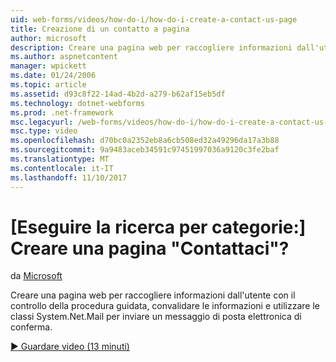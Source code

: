 ```yaml
---
uid: web-forms/videos/how-do-i/how-do-i-create-a-contact-us-page
title: Creazione di un contatto a pagina
author: microsoft
description: Creare una pagina web per raccogliere informazioni dall'utente con il controllo della procedura guidata, convalidare le informazioni e usare le classi System.Net.Mail per inviare un confi...
ms.author: aspnetcontent
manager: wpickett
ms.date: 01/24/2006
ms.topic: article
ms.assetid: d93c8f22-14ad-4b2d-a279-b62af15eb5df
ms.technology: dotnet-webforms
ms.prod: .net-framework
msc.legacyurl: /web-forms/videos/how-do-i/how-do-i-create-a-contact-us-page
msc.type: video
ms.openlocfilehash: d70bc0a2352eb8a6cb508ed32a49296da17a3b88
ms.sourcegitcommit: 9a9483aceb34591c97451997036a9120c3fe2baf
ms.translationtype: MT
ms.contentlocale: it-IT
ms.lasthandoff: 11/10/2017
---
```

<a name="how-do-i-create-a-contact-us-page"></a>[Eseguire la ricerca per categorie:] Creare una pagina "Contattaci"?
====================
da [Microsoft](https://github.com/microsoft)

Creare una pagina web per raccogliere informazioni dall'utente con il controllo della procedura guidata, convalidare le informazioni e utilizzare le classi System.Net.Mail per inviare un messaggio di posta elettronica di conferma.

[&#9654; Guardare video (13 minuti)](https://channel9.msdn.com/Blogs/ASP-NET-Site-Videos/how-do-i-create-a-contact-us-page)
